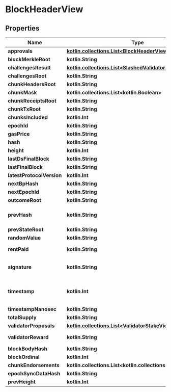 
# BlockHeaderView

## Properties
| Name | Type | Description | Notes |
| ------------ | ------------- | ------------- | ------------- |
| **approvals** | [**kotlin.collections.List&lt;BlockHeaderViewApprovalsInner&gt;**](BlockHeaderViewApprovalsInner.md) |  |  |
| **blockMerkleRoot** | **kotlin.String** |  |  |
| **challengesResult** | [**kotlin.collections.List&lt;SlashedValidator&gt;**](SlashedValidator.md) |  |  |
| **challengesRoot** | **kotlin.String** |  |  |
| **chunkHeadersRoot** | **kotlin.String** |  |  |
| **chunkMask** | **kotlin.collections.List&lt;kotlin.Boolean&gt;** |  |  |
| **chunkReceiptsRoot** | **kotlin.String** |  |  |
| **chunkTxRoot** | **kotlin.String** |  |  |
| **chunksIncluded** | **kotlin.Int** |  |  |
| **epochId** | **kotlin.String** |  |  |
| **gasPrice** | **kotlin.String** |  |  |
| **hash** | **kotlin.String** |  |  |
| **height** | **kotlin.Int** |  |  |
| **lastDsFinalBlock** | **kotlin.String** |  |  |
| **lastFinalBlock** | **kotlin.String** |  |  |
| **latestProtocolVersion** | **kotlin.Int** |  |  |
| **nextBpHash** | **kotlin.String** |  |  |
| **nextEpochId** | **kotlin.String** |  |  |
| **outcomeRoot** | **kotlin.String** |  |  |
| **prevHash** | **kotlin.String** | The hash of the previous Block |  |
| **prevStateRoot** | **kotlin.String** |  |  |
| **randomValue** | **kotlin.String** |  |  |
| **rentPaid** | **kotlin.String** | TODO(2271): deprecated. |  |
| **signature** | **kotlin.String** | Signature of the block producer. |  |
| **timestamp** | **kotlin.Int** | Legacy json number. Should not be used. |  |
| **timestampNanosec** | **kotlin.String** |  |  |
| **totalSupply** | **kotlin.String** |  |  |
| **validatorProposals** | [**kotlin.collections.List&lt;ValidatorStakeView&gt;**](ValidatorStakeView.md) |  |  |
| **validatorReward** | **kotlin.String** | TODO(2271): deprecated. |  |
| **blockBodyHash** | **kotlin.String** |  |  [optional] |
| **blockOrdinal** | **kotlin.Int** |  |  [optional] |
| **chunkEndorsements** | **kotlin.collections.List&lt;kotlin.collections.List&lt;kotlin.Int&gt;&gt;** |  |  [optional] |
| **epochSyncDataHash** | **kotlin.String** |  |  [optional] |
| **prevHeight** | **kotlin.Int** |  |  [optional] |



